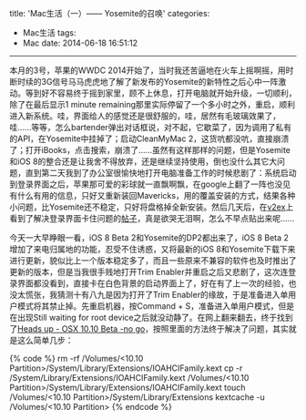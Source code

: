 title: 'Mac生活（一）—— Yosemite的召唤'
categories:
- Mac生活
tags:
- Mac
date: 2014-06-18 16:51:12
---

本月的3号，苹果的WWDC 2014开始了，当时我还苦逼地在火车上摇啊摇，用时断时续的3G信号马马虎虎地了解了新发布的Yosemite的新特性之后心中一阵激动。等到好不容易终于摇到家里，顾不上休息，打开电脑就开始升级，一切顺利，除了在最后显示1 minute remaining那里实际停留了一个多小时之外，重启，顺利进入新系统。哇，界面给人的感觉还是很舒服的，哇，居然有毛玻璃效果了，哇......等等，怎么bartender弹出对话框说，对不起，它歇菜了，因为调用了私有的API，在Yosemite中挂掉了；启动CleanMyMac 2，这货吭都没吭，直接崩溃了；打开iBooks，点击搜索，崩溃了......虽然有这样那样的问题，但是Yosemite和iOS 8的整合还是让我舍不得放弃，还是继续坚持使用，倒也没什么其它大问题，直到第二天我到了办公室很愉快地打开电脑准备工作的时候悲剧了：系统启动到登录界面之后，苹果那可爱的彩球就一直飘啊飘，在google上翻了一阵也没见有什么有用的信息，只好又重新装回Mavericks，用的覆盖安装的方式，结果各种小问题，比Yosemite还不稳定，只好将盘格掉全新安装。然后几天后，在[v2ex](http://www.v2ex.com)上看到了解决登录界面卡住问题的[帖子](http://www.v2ex.com/t/116066)，真是欲哭无泪啊，怎么不早点贴出来呢......
<!-- more -->
今天一大早睁眼一看，iOS 8 Beta 2和Yosemite的DP2都出来了，iOS 8 Beta 2增加了来电归属地的功能，忍受不住诱惑，又将最新的iOS 8和Yosemite下载下来进行更新，貌似比上一个版本稳定多了，而且一些原来不兼容的软件也及时推出了更新的版本，但是当我很手贱地打开Trim Enabler并重启之后又悲剧了，这次连登录界面都没看到，直接卡在白色背景的启动界面上了，好在有了上一次的经验，也没太慌张，我猜测十有八九是因为打开了Trim Enabler的缘故，于是准备进入单用户模式将其禁止掉。先重启机器，按Command + S，准备进入单用户模式，但是在出现Still waiting for root device之后就没动静了。在网上翻来翻去，终于找到了[Heads up - OSX 10.10 Beta -no go](http://www.cindori.org/forums/topic/heads-up-osx-10-10-beta-no-go/)，按照里面的方法终于解决了问题，其实就是这么简单几步：

{% code %}
rm -rf /Volumes/<10.10 Partition>/System/Library/Extensions/IOAHCIFamily.kext
cp -r /System/Library/Extensions/IOAHCIFamily.kext /Volumes/<10.10 Partition>/System/Library/Extensions/IOAHCIFamily.kext
touch /Volumes/<10.10 Partition>/System/Library/Extensions
kextcache -u /Volumes/<10.10 Partition>
{% endcode %}

